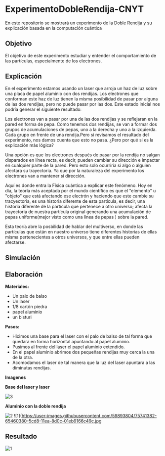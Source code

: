 # ExperimentoDobleRendija-CNYT
En este repositorio se mostrará un experimento de la Doble Rendija y su explicación basada en la computación cuántica 

## Objetivo
El objetivo de este experimento estudiar y entender el comportamiento de las partículas, especialmente de los electrones.

## Explicación 
En el experimento estamos usando un laser que arroja un haz de luz sobre una placa de papel aluminio con dos rendijas. Los electrones que conforman este haz de luz tienen la misma posibilidad de pasar por alguna de las dos rendijas, pero no puede pasar por las dos. Este estado inicial nos podría generar el siguiente resultado:

Los electrones van a pasar por una de las dos rendijas y se reflejaran en la pared en forma de pepa. Como tenemos dos rendijas, se van a formar dos grupos de acumulaciones de pepas, uno a la derecha y uno a la izquierda. Cada grupo en frente de  una rendija.Pero si revisamos el resultado del experimento, nos damos cuenta que esto no pasa. ¿Pero por qué si es la explicación más lógica?

Una opción es que los electrones después de pasar por la rendija no salgan disparados en línea recta, es decir, pueden cambiar su dirección e impactar en cualquier parte de la pared. Pero esto solo ocurriría si algo o alguien afectara su trayectoria. Ya que por la naturaleza del experimento los electrones van a mantener si dirección. 

Aquí es donde entra la Física cuántica a explicar este fenómeno. Hoy en día, la teoría más aceptada por el mundo científico es que el "elemento" u "objeto" que está afectando ese electrón y haciendo que este cambie su tracyectoria, es una historia diferente de esta partícula, es decir, una historia diferente de la partícula que pertenece a otro universo; afecta la trayectoria de nuestra partícula original generando una acumulación de pepas uniforme(mejor visto como una línea de pepas ) sobre la pared. 

Esta teoría abre la posbilidad de hablar del multiverso, en donde las partículas que están en nuestro universo tiene diferentes historias de ellas misma  pertenecientes a otros universos, y que entre ellas pueden afectarse. 


## Simulación 

## Elaboración 
**Materiales:**
* Un palo de balso 
* Un laser
* 1/8 cartón piedra 
* papel aluminio 
* un bisturi 

**Pasos:**

* Hicimos una base para el laser con el palo de balso de tal forma que quedara en forma horizontal apuntando al papel aluminio.
* Pusimos al frente del laser el papel aluminio extendido. 
* En el papel aluminio abrimos dos pequeñas rendijas muy cerca la una de la otra. 
* Acomodamos el laser de tal manera que la luz del laser apuntara a las diminutas rendijas.

**Imagenes**

**Base del laser y laser**

![3](https://user-images.githubusercontent.com/59893804/75741358-54958d80-5cd8-11ea-9fec-97f81cb71c84.jpg)

**Aluminio con la doble rendija**

![2](https://user-images.githubusercontent.com/59893804/75741371-60814f80-5cd8-11ea-8971-c89ae9988996.jpg)
![1](https://user-images.githubusercontent.com/59893804/75741382-65460380-5cd8-11ea-8d0c-01eb9166c49c.jpg

## Resultado 
![1](https://user-images.githubusercontent.com/59893804/75741382-65460380-5cd8-11ea-8d0c-01eb9166c49c.jpg)



